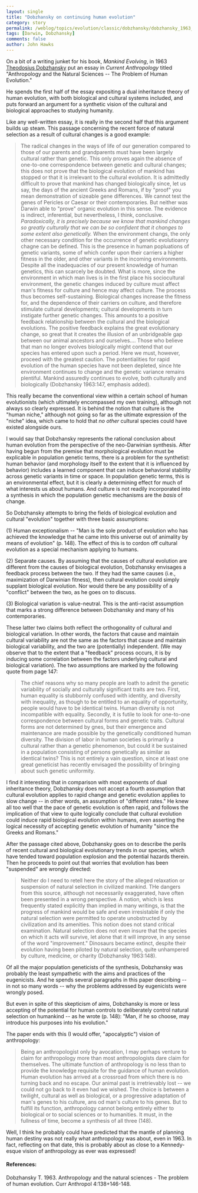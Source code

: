 ```yaml
---
layout: single 
title: "Dobzhansky on continuing human evolution" 
category: story
permalink: /weblog/topics/evolution/classic/dobzhansky/dobzhansky_1963_biol_cult_evolution.html
tags: [Darwin, Dobzhansky] 
comments: false 
author: John Hawks 
---
```



<p>
On a bit of a writing junket for his book, <i>Mankind Evolving</i>, in 1963 <a href="http://en.wikipedia.org/wiki/Dobzhansky">Theodosius Dobzhansky</a> put an essay in <i>Current Anthropology</i> titled "Anthropology and the Natural Sciences -- The Problem of Human Evolution."  
</p>

<p>
He spends the first half of the essay expositing a dual inheritance theory of human evolution, with both biological and cultural systems included, and puts forward an argument for a synthetic vision of the cultural and biological approaches to studying humanity. 
</p>

<p>
Like any well-written essay, it is really in the second half that this argument builds up steam. This passage concerning the recent force of natural selection as a result of cultural changes is a good example: 
</p>

<blockquote>The radical changes in the ways of life of our generation compared to those of our parents and grandparents must have been largely cultural rather than genetic. This only proves again the absence of one-to-one correspondence between genetic and cultural changes; this does not prove that the biological evolution of mankind has stopped or that it is irrelevant to the cultural evolution. It is admittedly difficult to prove that mankind has changed biologically since, let us say, the days of the ancient Greeks and Romans, if by "proof" you mean demonstration of sizeable gene differences. We cannot test the genes of Pericles or Caesar or their contemporaries. But neither was Darwin able to "prove" organic evolution in this sense. The evidence is indirect, inferential, but nevertheless, I think, conclusive. <i>Paradoxically, it is precisely because we know that mankind changes so greatly culturally that we can be so confident that it changes to some extent also genetically.</i> When the environment changs, the only other necessary condition for the occurrence of genetic evolutioanry chagne can be defined. This is the presence in human popluations of genetic variants, some of which confer upon their carriers a higher fitness in the older, and other variants in the incoming environments. Despite all the inadequacies of our present knowledge of human genetics, this can scarcely be doubted. What is more, since the environment in which man lives is in the first place his sociocultural environment, the genetic changes induced by culture must affect man's fitness for culture and hence may affect culture. The process thus becomes self-sustaining. Biological changes increase the fitness for, and the dependence of their carriers on culture, and therefore stimulate cultural developments; cultural developments in turn instigate further genetic changes. This amounts to a positive feedback relationship between the cultural and the biological evolutions. The positive feedback explains the great evolutionary change, so great that it creates the illusion of an unbridgeable gap between our animal ancestors and ourselves.... Those who believe that man no longer evolves biologically might contend that our species has entered upon such a period. Here we must, however, proceed with the greatest caution. The potentialities for rapid evolution of the human species have not been depleted, since hte environment continues to change and the genetic variance remains plentiful. Mankind assuredly continues to evolve, both culturally and biologically (Dobzhansky 1963:147, emphasis added). </blockquote>

<p>
This really became the conventional view within a certain school of human evolutionists (which ultimately encompassed my own training), although not always so clearly expressed. It is behind the notion that culture is the "human niche," although not going so far as the ultimate expression of the "niche" idea, which came to hold that <i>no other</i> cultural species could have existed alongside ours. 
</p>

<p>
I would say that Dobzhansky represents the rational conclusion about human evolution from the perspective of the neo-Darwinian synthesis. After having begun from the premise that morphological evolution must be explicable in population genetic terms, there is a problem for the synthetist: human behavior (and morphology itself to the extent that it is influenced by behavior) includes a learned component that can induce behavioral stability across genetic variants in time or space. In population genetic terms, this is an environmental effect, but it is clearly a determining effect for much of what interests us about humans. And culture is not readily incorporated into a synthesis in which the population genetic mechanisms are the <i>basis</i> of change. 
</p>

<p>
So Dobzhansky attempts to bring the fields of biological evolution and cultural "evolution" together with three basic assumptions: 
</p>

<p>
(1) Human exceptionalism -- "Man is the sole product of evolution who has achieved the knowledge that he came into this universe out of animality by means of evolution" (p. 148). The effect of this is to cordon off cultural evolution as a special mechanism applying to humans. 
</p>

<p>
(2) Separate causes. By assuming that the causes of cultural evolution are different from the causes of biological evolution, Dobzhansky envisages a feedback process between the two. If they had the same causes (i.e., maximization of Darwinian fitness), then cultural evolution could simply supplant biological evolution. Nor would there be any possibility of a "conflict" between the two, as he goes on to discuss. 
</p>

<p>
(3) Biological variation is value-neutral. This is the anti-racist assumption that marks a strong difference between Dobzhansky and many of his contemporaries. 
</p>

<p>
These latter two claims both reflect the orthogonality of cultural and biological variation. In other words, the factors that cause and maintain cultural variability are not the same as the factors that cause and maintain biological variability, and the two are (potentially) independent. (We may observe that to the extent that a "feedback" process occurs, it is by inducing some correlation between the factors underlying cultural and biological variation). The two assumptions are marked by the following quote from page 147: 
</p>

<blockquote>The chief reasons why so many people are loath to admit the genetic variability of socially and culturally significant traits are two. First, human equality is stubbornly confused with identity, and diversity with inequality, as though to be entitled to an equality of opportunity, people would have to be identical twins. Human diversity is not incompatible with equality. Secondly, it is futile to look for one-to-one correspondence between cultural forms and genetic traits. Cultural forms are not determined by gnes, but their emergence and maintenance are made possible by the genetically conditioned human diversity. The division of labor in human societies is primarily a cultural rather than a genetic phenomenon, but could it be sustained in a population consisting of persons genetically as similar as identical twins? This is not entirely a vain question, since at least one great geneticist has recently envisaged the possibility of bringing about such genetic uniformity. </blockquote>

<p>
I find it interesting that in comparison with most exponents of dual inheritance theory, Dobzhansky does not accept a fourth assumption that cultural evolution applies to rapid change and genetic evolution applies to slow change -- in other words, an assumption of "different rates." He knew all too well that the pace of genetic evolution is often rapid, and follows the implication of that view to quite logically conclude that cultural evolution could induce rapid biological evolution within humans, even asserting the logical necessity of accepting genetic evolution of humanity "since the Greeks and Romans." 
</p>

<p>
After the passage cited above, Dobzhansky goes on to describe the perils of recent cultural and biological evolutionary trends in our species, which have tended toward population explosion and the potential hazards therein. Then he proceeds to point out that worries that evolution has been "suspended" are wrongly directed: 
</p>

<blockquote>Neither do I need to retell here the story of the alleged relaxation or suspension of natural selection in civilized mankind. THe dangers from this source, although not necessarily exaggerated, have often been presented in a wrong perspective. A notion, which is less frequently stated explicitly than implied in many writings, is that the progress of mankind would be safe and even irresistable if only the natural selection were permitted to operate unobstructed by civilization and its amenities. This notion does not stand critical examination. Natural selection does not even insure that the species on which it acts will survive, let alone that it will improve, in any sense of the word "improvement." Dinosaurs became extinct, despite their evolution having been piloted by natural selection, quite unhampered by culture, medicine, or charity (Dobzhansky 1963:148). </blockquote>

<p>
Of all the major population geneticists of the synthesis, Dobzhansky was probably the least sympathetic with the aims and practices of the eugenicists. And he spends several paragraphs in this paper describing -- in not so many words -- why the problems addressed by eugenicists were wrongly posed. 
</p>

<p>
But even in spite of this skepticism of aims, Dobzhansky is more or less accepting of the potential for human controls to deliberately control natural selection on humankind -- as he wrote (p. 148): "Man, if he so choose, may introduce his purposes into his evolution." 
</p>

<p>
The paper ends with this (I would offer, "apocalyptic") vision of anthropology: 
</p>

<blockquote>Being an anthropologist only by avocation, I may perhaps venture to claim for anthropology more than most anthropologists dare claim for themselves. The ultimate function of anthropology is no less than to provide the knowledge requisite for the guidance of human evolution. Human evolution has arrived at a crossroad from which there is no turning back and no escape. Our animal past is irretrievably lost -- we could not go back to it even had we wished. The choice is between a twilight, cultural as well as biological, or a progressive adaptation of man's genes to his culture, ans od man's culture to his genes. But to fulfill its function, anthropology cannot belong entirely either to biological or to social sciences or to humanities. It must, in the fullness of time, become a synthesis of all three (148).</blockquote>

<p>
Well, I think he probably could have predicted that the mantle of planning human destiny was not really what anthropology was about, even in 1963. In fact, reflecting on that date, this is probably about as close to a Kennedy-esque vision of anthropology as ever was expressed!
</p>

<h4>References:</h4>

<p class="cite">Dobzhansky T. 1963. Anthropology and the natural sciences - The problem of human evolution. Curr Anthropol 4:138+146-148. </p>

